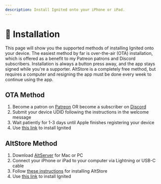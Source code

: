 ```yaml
---
description: Install Ignited onto your iPhone or iPad.
---
```


# 📲 Installation

This page will show you the supported methods of installing Ignited onto your device. The easiest method by far is over-the-air (OTA) installation, which is offered as a benefit to my Patreon patrons and Discord subscribers. Installation is always a button press away, and the app stays signed while you're a supporter. AltStore is a completely free method, but requires a computer and resigning the app must be done every week to continue using the app.

## OTA Method

1. Become a patron on [Patreon](https://www.patreon.com/litritt) OR become a subscriber on [Discord](https://discord.gg/qEtKFJt5dR)
2. Submit your device UDID following the instructions in the welcome message
3. Wait patiently for 1-3 days until Apple finishes registering your device
4. Use [this link](https://itms-services/?action=download-manifest\&url=https://f005.backblazeb2.com/file/lit-apps/ignited/1.6.1/manifest.plist) to install Ignited

## AltStore Method

1. Download [AltServer](https://altstore.io) for Mac or PC
2. Connect your iPhone or iPad to your computer via Lightning or USB-C cable
3. Follow [these instructions](https://faq.altstore.io/) for installing AltStore
4. Use [this link](altstore://install?url=https://f005.backblazeb2.com/file/lit-apps/ignited/1.6.1/Ignited.ipa) to install Ignited
